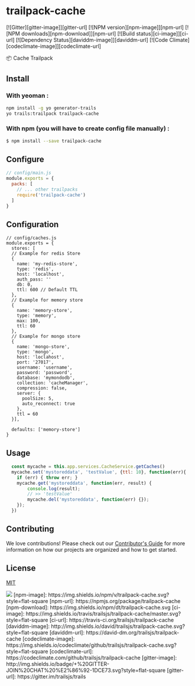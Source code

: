 # trailpack-cache

[![Gitter][gitter-image]][gitter-url]
[![NPM version][npm-image]][npm-url]
[![NPM downloads][npm-download]][npm-url]
[![Build status][ci-image]][ci-url]
[![Dependency Status][daviddm-image]][daviddm-url]
[![Code Climate][codeclimate-image]][codeclimate-url]

:package: Cache Trailpack


## Install
### With yeoman :

```sh
npm install -g yo generator-trails
yo trails:trailpack trailpack-cache
```
### With npm (you will have to create config file manually) :
```sh
$ npm install --save trailpack-cache
```

## Configure

```js
// config/main.js
module.exports = {
  packs: [
    // ... other trailpacks
    require('trailpack-cache')
  ]
}
```

## Configuration

```
// config/caches.js
module.exports = {
  stores: [
  // Example for redis Store
  {
    name: 'my-redis-store',
    type: 'redis',
    host: 'localhost',
    auth_pass: ''
    db: 0,
    ttl: 600 // Default TTL
  },
  // Example for memory store
  {
    name: 'memory-store',
    type: 'memory',
    max: 100,
    ttl: 60
  },
  // Example for mongo store
  {
    name: 'mongo-store',
    type: 'mongo',
    host: 'loclahost',
    port: '27017',
    username: 'username',
    password: 'password',
    database: 'mymondodb',
    collection: 'cacheManager',
    compression: false,
    server: {
      poolSize: 5,
      auto_reconnect: true
    },
    ttl = 60
  }],

  defaults: ['memory-store']
}
```
## Usage

```JavaScript
  const mycache = this.app.services.CacheService.getCaches()
  mycache.set('mystoreddata', 'testValue', {ttl: 10}, function(err){
    if (err) { throw err; }
    mycache.get('mystoreddata', function(err, result) {
        console.log(result);
        // >> 'testValue'
        mycache.del('mystoreddata', function(err) {});
    });
  })
```

## Contributing
We love contributions! Please check out our [Contributor's Guide](https://github.com/trailsjs/trails/blob/master/.github/CONTRIBUTING.md) for more
information on how our projects are organized and how to get started.

## License
[MIT](https://github.com/trailsjs/trailpack-hapi/blob/master/LICENSE)

<img src="http://i.imgur.com/dCjNisP.png">
[npm-image]: https://img.shields.io/npm/v/trailpack-cache.svg?style=flat-square
[npm-url]: https://npmjs.org/package/trailpack-cache
[npm-download]: https://img.shields.io/npm/dt/trailpack-cache.svg
[ci-image]: https://img.shields.io/travis/trailsjs/trailpack-cache/master.svg?style=flat-square
[ci-url]: https://travis-ci.org/trailsjs/trailpack-cache
[daviddm-image]: http://img.shields.io/david/trailsjs/trailpack-cache.svg?style=flat-square
[daviddm-url]: https://david-dm.org/trailsjs/trailpack-cache
[codeclimate-image]: https://img.shields.io/codeclimate/github/trailsjs/trailpack-cache.svg?style=flat-square
[codeclimate-url]: https://codeclimate.com/github/trailsjs/trailpack-cache
[gitter-image]: http://img.shields.io/badge/+%20GITTER-JOIN%20CHAT%20%E2%86%92-1DCE73.svg?style=flat-square
[gitter-url]: https://gitter.im/trailsjs/trails

